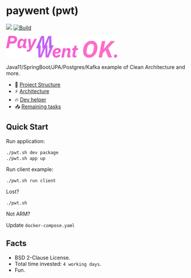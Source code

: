 # paywent (pwt)

![](https://img.shields.io/badge/v1.1-pwt-blue)
[![Build](https://github.com/igr/paywent/actions/workflows/maven-build.yml/badge.svg)](https://github.com/igr/paywent/actions/workflows/maven-build.yml)

![](paywent.png)

Java11/SpringBoot/JPA/Postgres/Kafka example of Clean Architecture and more.

+ 🤘 [Project Structure](doc/structure.md)
+ ⚡️ [Architecture](doc/architecture.md)
+ 🔥 [Dev helper](doc/dev-helper.md)
+ 📥 [Remaining tasks](doc/todo.md)

## Quick Start

Run application:

```shell
./pwt.sh dev package
./pwt.sh app up
```

Run client example:

```shell
./pwt.sh run client
```

Lost?

```shell
./pwt.sh
```

Not ARM?

Update `docker-compose.yaml`

## Facts

+ BSD 2-Clause License.
+ Total time invested: `4 working days`.
+ Fun.
